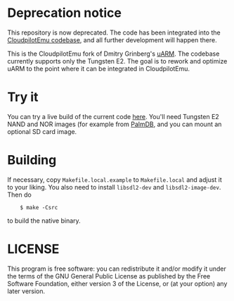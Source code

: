 # Deprecation notice

This repository is now deprecated. The code has been integrated into the
[CloudpilotEmu codebase](https://github.com/cloudpilot-emu/cloudpilot-emu),
and all further development will happen there.

This is the CloudpilotEmu fork of Dmitry Grinberg's
[uARM](https://github.com/uARM-Palm/uARM). The codebase currently supports only
the Tungsten E2. The goal is to rework and optimize uARM to the point where it
can be integrated in CloudpilotEmu.

# Try it

You can try a live build of the current code
[here](https://cloudpilot-emu.github.io/uarm-preview/). You'll need Tungsten E2
NAND and NOR images
(for example from [PalmDB](https://palmdb.net/app/palm-roms-complete), and you
can mount an optional SD card image.

# Building

If necessary, copy `Makefile.local.example` to `Makefile.local` and adjust it to
your liking. You also need to install `libsdl2-dev` and `libsdl2-image-dev`.
Then do

```
    $ make -Csrc
```

to build the native binary.

# LICENSE

This program is free software: you can redistribute it and/or modify it under
the terms of the GNU General Public License as published by the Free Software
Foundation, either version 3 of the License, or (at your option) any later
version.

